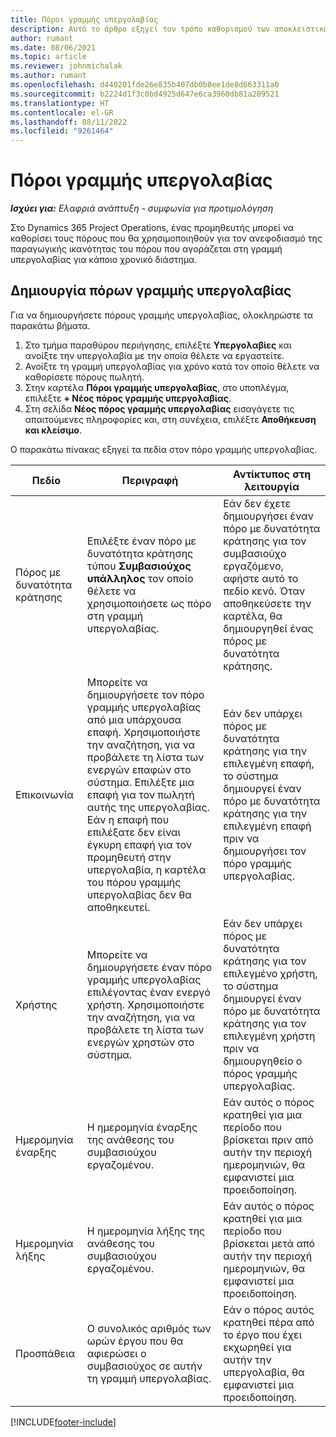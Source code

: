 ```yaml
---
title: Πόροι γραμμής υπεργολαβίας
description: Αυτό το άρθρο εξηγεί τον τρόπο καθορισμού των αποκλειστικών πόρων που παρέχονται από τον προμηθευτή για μια συγκεκριμένη γραμμή υπεργολαβίας για τον χρόνο.
author: rumant
ms.date: 08/06/2021
ms.topic: article
ms.reviewer: johnmichalak
ms.author: rumant
ms.openlocfilehash: d440201fde26e835b407db0b8ee1de8d663311a0
ms.sourcegitcommit: b2224d1f3c0bd4925d647e6ca3960db81a209521
ms.translationtype: HT
ms.contentlocale: el-GR
ms.lasthandoff: 08/11/2022
ms.locfileid: "9261464"
---
```

# <a name="subcontract-line-resources"></a>Πόροι γραμμής υπεργολαβίας

_**Ισχύει για:** Ελαφριά ανάπτυξη - συμφωνία για προτιμολόγηση_

Στο Dynamics 365 Project Operations, ένας προμηθευτής μπορεί να καθορίσει τους πόρους που θα χρησιμοποιηθούν για τον ανεφοδιασμό της παραγωγικής ικανότητας του πόρου που αγοράζεται στη γραμμή υπεργολαβίας για κάποιο χρονικό διάστημα.

## <a name="create-subcontract-line-resources"></a>Δημιουργία πόρων γραμμής υπεργολαβίας

Για να δημιουργήσετε πόρους γραμμής υπεργολαβίας, ολοκληρώστε τα παρακάτω βήματα.

1. Στο τμήμα παραθύρου περιήγησης, επιλέξτε **Υπεργολαβίες** και ανοίξτε την υπεργολαβία με την οποία θέλετε να εργαστείτε.
2. Ανοίξτε τη γραμμή υπεργολαβίας για χρόνο κατά τον οποίο θέλετε να καθορίσετε πόρους πωλητή.
3. Στην καρτέλα **Πόροι γραμμής υπεργολαβίας**, στο υποπλέγμα, επιλέξτε **+ Νέος πόρος γραμμής υπεργολαβίας**.
4. Στη σελίδα **Νέος πόρος γραμμής υπεργολαβίας** εισαγάγετε τις απαιτούμενες πληροφορίες και, στη συνέχεια, επιλέξτε **Αποθήκευση και κλείσιμο**.

Ο παρακάτω πίνακας εξηγεί τα πεδία στον πόρο γραμμής υπεργολαβίας.

| Πεδίο | Περιγραφή | Αντίκτυπος στη λειτουργία |
| ----- | ----------- | ----------------- |
| Πόρος με δυνατότητα κράτησης | Επιλέξτε έναν πόρο με δυνατότητα κράτησης τύπου **Συμβασιούχος υπάλληλος** τον οποίο θέλετε να χρησιμοποιήσετε ως πόρο στη γραμμή υπεργολαβίας.| Εάν δεν έχετε δημιουργήσει έναν πόρο με δυνατότητα κράτησης για τον συμβασιούχο εργαζόμενο, αφήστε αυτό το πεδίο κενό. Όταν αποθηκεύσετε την καρτέλα, θα δημιουργηθεί ένας πόρος με δυνατότητα κράτησης.  |
| Επικοινωνία | Μπορείτε να δημιουργήσετε τον πόρο γραμμής υπεργολαβίας από μια υπάρχουσα επαφή. Χρησιμοποιήστε την αναζήτηση, για να προβάλετε τη λίστα των ενεργών επαφών στο σύστημα. Επιλέξτε μια επαφή για τον πωλητή αυτής της υπεργολαβίας. Εάν η επαφή που επιλέξατε δεν είναι έγκυρη επαφή για τον προμηθευτή στην υπεργολαβία, η καρτέλα του πόρου γραμμής υπεργολαβίας δεν θα αποθηκευτεί.| Εάν δεν υπάρχει πόρος με δυνατότητα κράτησης για την επιλεγμένη επαφή, το σύστημα δημιουργεί έναν πόρο με δυνατότητα κράτησης για την επιλεγμένη επαφή πριν να δημιουργήσει τον πόρο γραμμής υπεργολαβίας. |
| Χρήστης | Μπορείτε να δημιουργήσετε έναν πόρο γραμμής υπεργολαβίας επιλέγοντας έναν ενεργό χρήστη. Χρησιμοποιήστε την αναζήτηση, για να προβάλετε τη λίστα των ενεργών χρηστών στο σύστημα.| Εάν δεν υπάρχει πόρος με δυνατότητα κράτησης για τον επιλεγμένο χρήστη, το σύστημα δημιουργεί έναν πόρο με δυνατότητα κράτησης για τον επιλεγμένη χρήστη πριν να δημιουργηθείο ο πόρος γραμμής υπεργολαβίας. |
| Ημερομηνία έναρξης | Η ημερομηνία έναρξης της ανάθεσης του συμβασιούχου εργαζομένου.| Εάν αυτός ο πόρος κρατηθεί για μια περίοδο που βρίσκεται πριν από αυτήν την περιοχή ημερομηνιών, θα εμφανιστεί μια προειδοποίηση. |
| Ημερομηνία λήξης | Η ημερομηνία λήξης της ανάθεσης του συμβασιούχου εργαζομένου.| Εάν αυτός ο πόρος κρατηθεί για μια περίοδο που βρίσκεται μετά από αυτήν την περιοχή ημερομηνιών, θα εμφανιστεί μια προειδοποίηση. |
| Προσπάθεια | Ο συνολικός αριθμός των ωρών έργου που θα αφιερώσει ο συμβασιούχος σε αυτήν τη γραμμή υπεργολαβίας.| Εάν ο πόρος αυτός κρατηθεί πέρα από το έργο που έχει εκχωρηθεί για αυτήν την υπεργολαβία, θα εμφανιστεί μια προειδοποίηση. |


[!INCLUDE[footer-include](../../includes/footer-banner.md)]
